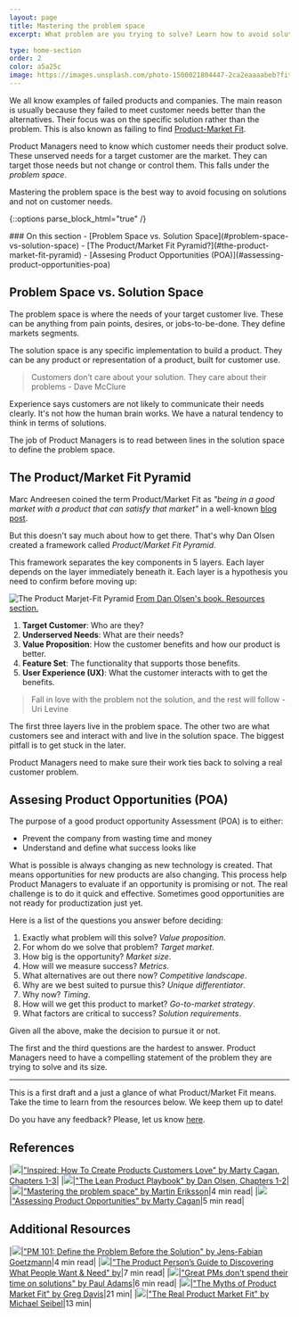 ```yaml
---
layout: page
title: Mastering the problem space
excerpt: What problem are you trying to solve? Learn how to avoid solution pollution.

type: home-section
order: 2
color: a5a25c
image: https://images.unsplash.com/photo-1500021804447-2ca2eaaaabeb?fit=crop&w=300&q=80
---
```


We all know examples of failed products and companies. The main reason is usually because they failed to meet customer needs better than the alternatives. Their focus was on the specific solution rather than the problem. This is also known as failing to find [Product-Market Fit](https://en.wikipedia.org/wiki/Product/market_fit).

Product Managers need to know which customer needs their product solve. These unserved needs for a target customer are the market. They can target those needs but not change or control them. This falls under the *problem space*.

Mastering the problem space is the best way to avoid focusing on solutions and not on customer needs.

{::options parse_block_html="true" /}
<div class="table-of-content">
### On this section
- [Problem Space vs. Solution Space](#problem-space-vs-solution-space)
- [The Product/Market Fit Pyramid?](#the-product-market-fit-pyramid)
- [Assesing Product Opportunities (POA)](#assessing-product-opportunities-poa)

</div>

## Problem Space vs. Solution Space

The problem space is where the needs of your target customer live. These can be anything from pain points, desires, or jobs-to-be-done. They define markets segments.

The solution space is any specific implementation to build a product. They can be any product or representation of a product, built for customer use.

> Customers don’t care about your solution. They care about their problems - Dave McClure

Experience says customers are not likely to communicate their needs clearly. It's not how the human brain works. We have a natural tendency to think in terms of solutions.

The job of Product Managers is to read between lines in the solution space to define the problem space.

## The Product/Market Fit Pyramid

Marc Andreesen coined the term Product/Market Fit as *"being in a good market with a product that can satisfy that market"* in a well-known [blog post](https://pmarchive.com/guide_to_startups_part4.html).

But this doesn't say much about how to get there. That's why Dan Olsen created a framework called *Product/Market Fit Pyramid*.

This framework separates the key components in 5 layers. Each layer depends on the layer immediately beneath it. Each layer is a hypothesis you need to confirm before moving up:

![](images/product_market_fit_pyramid.png "The Product Marjet-Fit Pyramid")
<span>[From Dan Olsen's book. Resources section.](#resources)</span>

1. **Target Customer**: Who are they?
2. **Underserved Needs**: What are their needs?
3. **Value Proposition**: How the customer benefits and how our product is better.
4. **Feature Set**: The functionality that supports those benefits.
5. **User Experience (UX)**: What the customer interacts with to get the benefits.

> Fall in love with the problem not the solution, and the rest will follow - Uri Levine

The first three layers live in the problem space. The other two are what customers see and interact with and live in the solution space. The biggest pitfall is to get stuck in the later.

Product Managers need to make sure their work ties back to solving a real customer problem.

## Assesing Product Opportunities (POA)

The purpose of a good product opportunity Assessment (POA) is to either:

- Prevent the company from wasting time and money
- Understand and define what success looks like

What is possible is always changing as new technology is created. That means opportunities for new products are also changing. This process help Product Managers to evaluate if an opportunity is promising or not. The real challenge is to do it quick and effective. Sometimes good opportunities are not ready for productization just yet.

Here is a list of the questions you answer before deciding:

1. Exactly what problem will this solve? *Value proposition*.
2. For whom do we solve that problem? *Target market*.
3. How big is the opportunity? *Market size*.
4. How will we measure success? *Metrics*.
5. What alternatives are out there now? *Competitive landscape*.
6. Why are we best suited to pursue this? *Unique differentiator*.
7. Why now? *Timing*.
8. How will we get this product to market? *Go-to-market strategy*.
9. What factors are critical to success? *Solution requirements*.

Given all the above, make the decision to pursue it or not.

The first and the third questions are the hardest to answer. Product Managers need to have a compelling statement of the problem they are trying to solve and its size.

---

This is a first draft and a just a glance of what Product/Market Fit means. Take the time to learn from the resources below. We keep them up to date!

Do you have any feedback? Please, let us know [here](https://forms.gle/8VSU94ehuD1EBGG46).

## References

|![](https://img.icons8.com/ios/50/000000/book.png)|["Inspired: How To Create Products Customers Love" by Marty Cagan, Chapters 1-3](https://www.amazon.com/Inspired-Create-Products-Customers-Love/dp/0981690408/)|
|![](https://img.icons8.com/ios/50/000000/book.png)|["The Lean Product Playbook" by Dan Olsen, Chapters 1-2](https://www.amazon.com/Lean-Product-Playbook-Innovate-Products/dp/1118960874/)|
|![](https://img.icons8.com/ios/50/000000/notepad.png)|["Mastering the problem space" by Martin Eriksson](https://www.mindtheproduct.com/2018/08/mastering-the-problem-space-for-product-market-fit-by-dan-olsen/)|4 min read|
|![](https://img.icons8.com/ios/50/000000/notepad.png)|["Assessing Product Opportunities" by Marty Cagan](https://svpg.com/assessing-product-opportunities/)|5 min read|

## Additional Resources

|![](https://img.icons8.com/ios/50/000000/notepad.png)|["PM 101: Define the Problem Before the Solution" by Jens-Fabian Goetzmann](https://medium.com/@jefago/pm-101-define-the-problem-before-the-solution-434ec21750d)|4 min read|
|![](https://img.icons8.com/ios/50/000000/notepad.png)|["The Product Person’s Guide to Discovering What People Want & Need" by](https://blog.hubspot.com/service/what-people-need-want)|7 min read|
|![](https://img.icons8.com/ios/50/000000/notepad.png)|["Great PMs don't spend their time on solutions" by Paul Adams](https://www.intercom.com/blog/great-product-managers-dont-spend-time-on-solutions/)|6 min read|
|![](https://img.icons8.com/ios/50/000000/high-volume.png)|["The Myths of Product Market Fit" by Greg Davis](https://www.intercom.com/blog/podcasts/the-myths-of-product-market-fit/)|21 min|
|![](https://img.icons8.com/ios/50/000000/video.png)|["The Real Product Market Fit" by Michael Seibel](https://www.youtube.com/watch?time_continue=1&v=FBOLk9s9Ci4&feature=emb_logo)|13 min|
